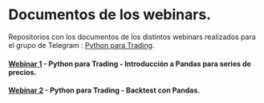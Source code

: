 # Documentos de los webinars.

Repositorios con los documentos de los distintos webinars realizados para el grupo de Telegram :  [Python para Trading](https://t.me/pythontrading).


#### [Webinar 1](https://github.com/Python-para-Trading/Webinars-Docs/tree/master/Webinar%201) - Python para Trading - Introducción a Pandas para series de precios.

#### [Webinar 2](https://github.com/Python-para-Trading/Webinars-Docs/tree/master/Webinar%202) - Python para Trading - Backtest con Pandas.

